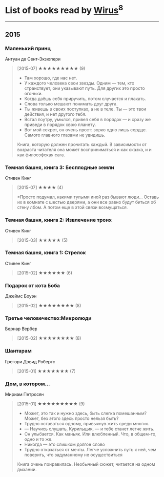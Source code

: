 # List of books read by [Wirus](https://www.facebook.com/app_scoped_user_id/1312714775461194/)<sup>8</sup>
---

## 2015

### Маленький принц
Антуан де Сент-Экзюпери
> [2015-07] ★★★★★★★★★ (9)
> 
> * Там хорошо, где нас нет.
> * У каждого человека свои звезды. Одним — тем, кто странствует, они указывают путь. Для других это просто огоньки.                      
> * Когда даёшь себя приручить, потом случается и плакать.
> * Слова только мешают понимать друг друга.
> * Ты живешь в своих поступках, а не в теле. Ты — это твои действия, и нет другого тебя.
> * Встал поутру, умылся, привел себя в порядок — и сразу же приведи в порядок свою планету.
> * Вот мой секрет, он очень прост: зорко одно лишь сердце. Самого главного глазами не увидишь.
> 
> Книга, которую должен прочитать каждый. В зависимости от возраста читателя она может восприниматься и как сказка, и и как философская сага.


### Темная башня, книга 3: Бесплодные земли
Стивен Кинг
> [2015-07] ★★★★ (4)
> 
> *Просто подумал, какими тупыми иной раз бывают люди... Оставь их в комнате с шестью дверями, а они все равно будут биться об стену лбом. А потом еще в этой связи возмущаться.


### Темная башня, книга 2: Извлечение троих
Стивен Кинг
> [2015-03] ★★★★★ (5)


### Темная башня, книга 1: Стрелок
Стивен Кинг
> [2015-02] ★★★★★★ (6)


### Подарок от кота Боба
Джеймс Боуэн
> [2015-02] ★★★★★★★★ (8)


### Третье человечество:Микролюди
Бернар Вербер
> [2015-02] ★★★★★★★★ (8)


### Шантарам
Грегори Дэвид Робертс
> [2015-01] ★★★★★★★ (7)


### Дом, в котором...
Мириам Петросян
> [2015-01] ★★★★★★★★★ (9)
> 
> * Может, это так и нужно здесь, быть слегка помешанным? Может, без этого здесь просто нельзя быть?
> * Трудно оставаться одному, привыкнув жить среди многих.
> * — Научись слушать, Курильщик, — и тебе станет легче жить.
> * Он улыбается. Как маньяк. Или влюбленный. Что, в общем-то, одно и то же.
> * Никогда — это слишком долгое слово
> * Трудно отказаться от мечты. Легче усложнить путь к ней, чем поверить, что задуманному не осуществиться
> 
> Книга очень понравилась. Необычный сюжет, читается на одном дыхании.



